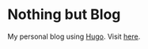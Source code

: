 # Nothing but Blog

My personal blog using [Hugo](https://gohugo.io/). Visit [here](https://ntk148v.github.io/blog).
